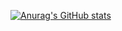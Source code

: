 [![Anurag's GitHub stats](https://github-readme-stats.vercel.app/api?username=KieranRobson)](https://github.com/anuraghazra/github-readme-stats)
